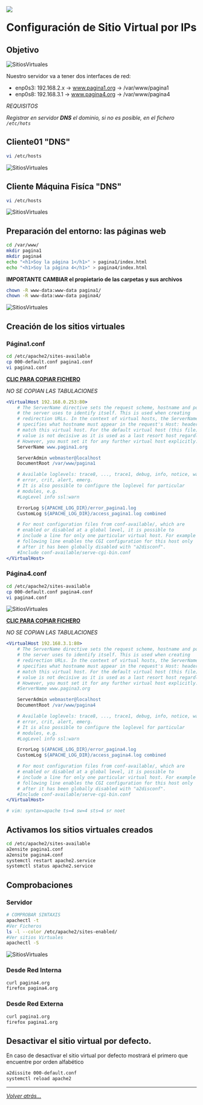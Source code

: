 <img src="/imagenes/MI-LICENCIA88x31.png" style="float: left; margin-right: 10px;" />

# Configuración de Sitio Virtual por IPs

## Objetivo

![SitiosVirtuales](../../../imagenes/apache2/porIps.jpg)

Nuestro servidor va a tener dos interfaces de red:

- enp0s3: 192.168.2.x → www.pagina1.org → /var/www/pagina1
- enp0s8: 192.168.3.1 → www.pagina4.org → /var/www/pagina4

*REQUISITOS*

*Registrar en servidor **DNS** el dominio, si no es posible, en el fichero ``/etc/hots``*

## Cliente01 "DNS"
```bash
vi /etc/hosts
```

![SitiosVirtuales](../../../imagenes/apache2/hostsCliente01Ips.png)

## Cliente Máquina Fisíca "DNS"
```bash
vi /etc/hosts
```

![SitiosVirtuales](../../../imagenes/apache2/pagina4Hostsmaquina.jpg)

## Preparación del entorno: las páginas web

```bash
cd /var/www/
mkdir pagina1
mkdir pagina4
echo "<h1>Soy la página 1</h1>" > pagina1/index.html
echo "<h1>Soy la página 4</h1>" > pagina4/index.html
```

**IMPORTANTE CAMBIAR el propietario de las carpetas y sus archivos**

```bash
chown -R www-data:www-data pagina1/
chown -R www-data:www-data pagina4/
```
![SitiosVirtuales](../../../imagenes/apache2/paginasPorIps.jpg)

## Creación de los sitios virtuales

### Página1.conf
```bash
cd /etc/apache2/sites-available
cp 000-default.conf pagina1.conf
vi pagina1.conf
```

[**CLIC PARA COPIAR FICHERO**](./pagina1.conf)

*NO SE COPIAN LAS TABULACIONES*
```apache
<VirtualHost 192.168.0.253:80>
	# The ServerName directive sets the request scheme, hostname and port that
	# the server uses to identify itself. This is used when creating
	# redirection URLs. In the context of virtual hosts, the ServerName
	# specifies what hostname must appear in the request's Host: header to
	# match this virtual host. For the default virtual host (this file) this
	# value is not decisive as it is used as a last resort host regardless.
	# However, you must set it for any further virtual host explicitly.
	ServerName www.pagina1.org

	ServerAdmin webmaster@localhost
	DocumentRoot /var/www/pagina1

	# Available loglevels: trace8, ..., trace1, debug, info, notice, warn,
	# error, crit, alert, emerg.
	# It is also possible to configure the loglevel for particular
	# modules, e.g.
	#LogLevel info ssl:warn

	ErrorLog ${APACHE_LOG_DIR}/error_pagina1.log
	CustomLog ${APACHE_LOG_DIR}/access_pagina1.log combined

	# For most configuration files from conf-available/, which are
	# enabled or disabled at a global level, it is possible to
	# include a line for only one particular virtual host. For example the
	# following line enables the CGI configuration for this host only
	# after it has been globally disabled with "a2disconf".
	#Include conf-available/serve-cgi-bin.conf
</VirtualHost>
```
### Página4.conf

```bash
cd /etc/apache2/sites-available
cp 000-default.conf pagina4.conf
vi pagina4.conf
```

![SitiosVirtuales](../../../imagenes/apache2/sitioRedInternaIps.jpg)

[**CLIC PARA COPIAR FICHERO**](./pagina4.conf)

*NO SE COPIAN LAS TABULACIONES*
```apache
<VirtualHost 192.168.3.1:80>
	# The ServerName directive sets the request scheme, hostname and port that
	# the server uses to identify itself. This is used when creating
	# redirection URLs. In the context of virtual hosts, the ServerName
	# specifies what hostname must appear in the request's Host: header to
	# match this virtual host. For the default virtual host (this file) this
	# value is not decisive as it is used as a last resort host regardless.
	# However, you must set it for any further virtual host explicitly.
	#ServerName www.pagina3.org

	ServerAdmin webmaster@localhost
	DocumentRoot /var/www/pagina4

	# Available loglevels: trace8, ..., trace1, debug, info, notice, warn,
	# error, crit, alert, emerg.
	# It is also possible to configure the loglevel for particular
	# modules, e.g.
	#LogLevel info ssl:warn

	ErrorLog ${APACHE_LOG_DIR}/error_pagina4.log
	CustomLog ${APACHE_LOG_DIR}/access_pagina4.log combined

	# For most configuration files from conf-available/, which are
	# enabled or disabled at a global level, it is possible to
	# include a line for only one particular virtual host. For example the
	# following line enables the CGI configuration for this host only
	# after it has been globally disabled with "a2disconf".
	#Include conf-available/serve-cgi-bin.conf
</VirtualHost>

# vim: syntax=apache ts=4 sw=4 sts=4 sr noet
```

## Activamos los sitios virtuales creados

```bash
cd /etc/apache2/sites-available
a2ensite pagina1.conf
a2ensite pagina4.conf
systemctl restart apache2.service
systemctl status apache2.service
```

## Comprobaciones

### Servidor

```bash
# COMPROBAR SINTAXIS
apachectl -t
#Ver Ficheros
ls -l --color /etc/apache2/sites-enabled/
#Ver sitios Virtuales
apachectl -S
```

![SitiosVirtuales](../../../imagenes/apache2/compronacionesIPs.jpg)

### Desde Red Interna

```bash
curl pagina4.org
firefox pagina4.org
```
### Desde Red Externa

```bash
curl pagina1.org
firefox pagina1.org
```

## Desactivar el sitio virtual por defecto.

En caso de desactivar el sitio virtual por defecto mostrará el primero que encuentre por orden alfabético 

```bash
a2dissite 000-default.conf 
systemctl reload apache2
```
_________________________________________________
*[Volver atrás...](/README.md)*

